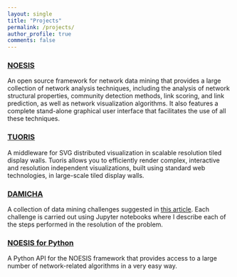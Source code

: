 ```yaml
---
layout: single
title: "Projects"
permalink: /projects/
author_profile: true
comments: false
---
```


### [NOESIS](http://noesis.ikor.org)
An open source framework for network data mining that provides a large collection of network analysis techniques, including the analysis of network structural properties, community detection methods, link scoring, and link prediction, as well as network visualization algorithms. It also features a complete stand-alone graphical user interface that facilitates the use of all these techniques.

### [TUORIS](https://github.com/fvictor/tuoris)
A middleware for SVG distributed visualization in scalable resolution tiled display walls. Tuoris allows you to efficiently render complex, interactive and resolution independent visualizations, built using standard web technologies, in large-scale tiled display walls.

### [DAMICHA](https://github.com/fvictor/damicha)
A collection of data mining challenges suggested in [this article](https://www.analyticsvidhya.com/blog/2016/10/17-ultimate-data-science-projects-to-boost-your-knowledge-and-skills/). Each challenge is carried out using Jupyter notebooks where I describe each of the steps performed in the resolution of the problem.

### [NOESIS for Python](https://github.com/fvictor/noesis-python)
A Python API for the NOESIS framework that provides access to a large number of network-related algorithms in a very easy way.